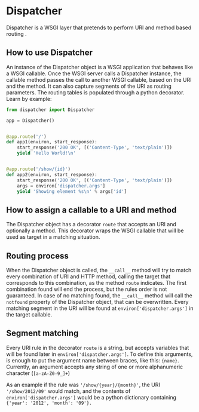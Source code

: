 # Dispatcher

Dispatcher is a WSGI layer that pretends to perform URI and method based routing .

## How to use Dispatcher
An instance of the Dispatcher object is a WSGI application that behaves like a WSGI callable. Once the WSGI server calls a Dispatcher instance, the callable method passes the call to another WSGI callable, based on the URI and the method. It can also capture segments of the URI as routing parameters. The routing tables is populated through a python decorator. Learn by example:

```python
from dispatcher import Dispatcher

app = Dispatcher()


@app.route('/')
def app1(environ, start_response):
    start_response('200 OK', [('Content-Type', 'text/plain')])
    yield 'Hello World!\n'


@app.route('/show/{id}')
def app2(environ, start_response):
    start_response('200 OK', [('Content-Type', 'text/plain')])
    args = environ['dispatcher.args']
    yield 'Showing element %s\n' % args['id']
```

## How to assign a callable to a URI and method
The Dispatcher object has a decorator `route` that accepts an URI and optionally a method. This decorator wraps the WSGI callable that will be used as target in a matching situation.

## Routing process
When the Dispatcher object is called, the `__call__` method will try to match every combination of URI and HTTP method, calling the target that corresponds to this combination, as the method `route` indicates. The first combination found will end the process, but the rules order is not guaranteed. In case of no matching found, the `__call__` method will call the `notfound` property of the Dispatcher object, that can be overwritten. Every matching segment in the URI will be found at `environ['dispatcher.args']` in the target callable.

## Segment matching
Every URI rule in the decorator `route` is a string, but accepts variables that will be found later in `environ['dispatcher.args']`. To define this arguments, is enough to put the argument name between braces, like this: `{name}`. Currently, an argument accepts any string of one or more alphanumeric character (`[a-zA-Z0-9_]+`)

As an example if the rule was `'/show/{year}/{month}'`, the URI `'/show/2012/09'` would match, and the contents of `environ['dispatcher.args']` would be a python dictionary containing `{'year': '2012', 'month': '09'}.`
